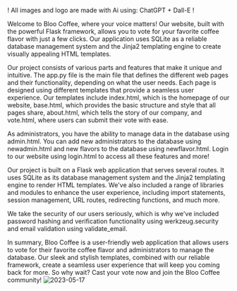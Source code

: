 ! All images and logo are made with Ai using: ChatGPT + Dall-E !

Welcome to Bloo Coffee, where your voice matters! Our website, built with the powerful Flask framework, allows you to vote for your favorite coffee flavor with just a few clicks. Our application uses SQLite as a reliable database management system and the Jinja2 templating engine to create visually appealing HTML templates.

Our project consists of various parts and features that make it unique and intuitive. The app.py file is the main file that defines the different web pages and their functionality, depending on what the user needs. Each page is designed using different templates that provide a seamless user experience. Our templates include index.html, which is the homepage of our website, base.html, which provides the basic structure and style that all pages share, about.html, which tells the story of our company, and vote.html, where users can submit their vote with ease.

As administrators, you have the ability to manage data in the database using admin.html. You can add new administrators to the database using newadmin.html and new flavors to the database using newflavor.html. Login to our website using login.html to access all these features and more!

Our project is built on a Flask web application that serves several routes. It uses SQLite as its database management system and the Jinja2 templating engine to render HTML templates. We've also included a range of libraries and modules to enhance the user experience, including import statements, session management, URL routes, redirecting functions, and much more.

We take the security of our users seriously, which is why we've included password hashing and verification functionality using werkzeug.security and email validation using validate_email.

In summary, Bloo Coffee is a user-friendly web application that allows users to vote for their favorite coffee flavor and administrators to manage the database. Our sleek and stylish templates, combined with our reliable framework, create a seamless user experience that will keep you coming back for more. So why wait? Cast your vote now and join the Bloo Coffee community!
![2023-05-17](https://github.com/doakshore/bloo-coffee/assets/89141083/2beb94cd-e035-44dd-8689-321836b4d554)



